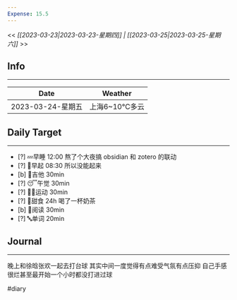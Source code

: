 ```yaml
---
Expense: 15.5
---
```


<< *[[2023-03-23|2023-03-23-星期四]] | [[2023-03-25|2023-03-25-星期六]]* >>

## Info
***
| Date        | Weather      | 
| ----------- | ------------ |
| 2023-03-24-星期五 | 上海6~10℃多云 |


## Daily Target 
***
- [?] 💤早睡   12:00 熬了个大夜搞 obsidian 和 zotero 的联动
- [?] 🌅早起    08:30 所以没能起来
- [b] 🎵吉他    30min
- [?] 😴午觉    30min
- [?] 🏃‍♀️运动    30min  
- [?] 🚫甜食    24h 喝了一杯奶茶
- [b] 📖阅读    30min
- [?] 🔤单词    20min    


##  Journal
***

晚上和徐晗张欢一起去打台球
其实中间一度觉得有点难受气氛有点压抑
自己手感很烂甚至最开始一个小时都没打进过球


#diary